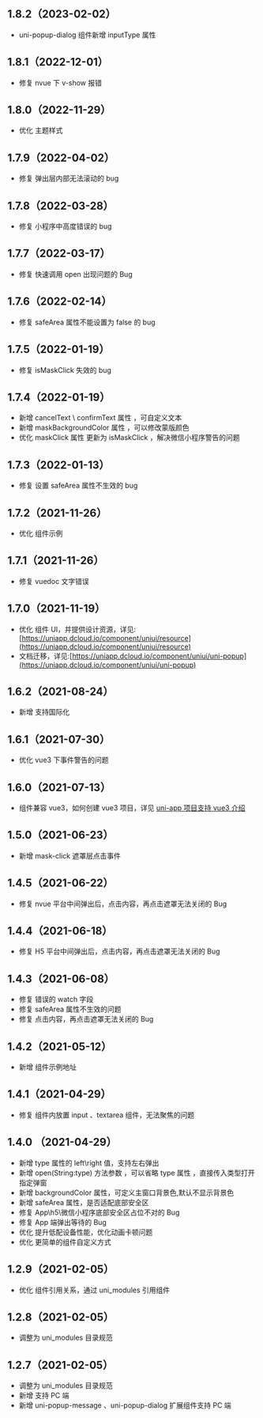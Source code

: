 ## 1.8.2（2023-02-02）

- uni-popup-dialog 组件新增 inputType 属性

## 1.8.1（2022-12-01）

- 修复 nvue 下 v-show 报错

## 1.8.0（2022-11-29）

- 优化 主题样式

## 1.7.9（2022-04-02）

- 修复 弹出层内部无法滚动的 bug

## 1.7.8（2022-03-28）

- 修复 小程序中高度错误的 bug

## 1.7.7（2022-03-17）

- 修复 快速调用 open 出现问题的 Bug

## 1.7.6（2022-02-14）

- 修复 safeArea 属性不能设置为 false 的 bug

## 1.7.5（2022-01-19）

- 修复 isMaskClick 失效的 bug

## 1.7.4（2022-01-19）

- 新增 cancelText \ confirmText 属性 ，可自定义文本
- 新增 maskBackgroundColor 属性 ，可以修改蒙版颜色
- 优化 maskClick 属性 更新为 isMaskClick ，解决微信小程序警告的问题

## 1.7.3（2022-01-13）

- 修复 设置 safeArea 属性不生效的 bug

## 1.7.2（2021-11-26）

- 优化 组件示例

## 1.7.1（2021-11-26）

- 修复 vuedoc 文字错误

## 1.7.0（2021-11-19）

- 优化 组件 UI，并提供设计资源，详见:[https://uniapp.dcloud.io/component/uniui/resource](https://uniapp.dcloud.io/component/uniui/resource)
- 文档迁移，详见:[https://uniapp.dcloud.io/component/uniui/uni-popup](https://uniapp.dcloud.io/component/uniui/uni-popup)

## 1.6.2（2021-08-24）

- 新增 支持国际化

## 1.6.1（2021-07-30）

- 优化 vue3 下事件警告的问题

## 1.6.0（2021-07-13）

- 组件兼容 vue3，如何创建 vue3 项目，详见 [uni-app 项目支持 vue3 介绍](https://ask.dcloud.net.cn/article/37834)

## 1.5.0（2021-06-23）

- 新增 mask-click 遮罩层点击事件

## 1.4.5（2021-06-22）

- 修复 nvue 平台中间弹出后，点击内容，再点击遮罩无法关闭的 Bug

## 1.4.4（2021-06-18）

- 修复 H5 平台中间弹出后，点击内容，再点击遮罩无法关闭的 Bug

## 1.4.3（2021-06-08）

- 修复 错误的 watch 字段
- 修复 safeArea 属性不生效的问题
- 修复 点击内容，再点击遮罩无法关闭的 Bug

## 1.4.2（2021-05-12）

- 新增 组件示例地址

## 1.4.1（2021-04-29）

- 修复 组件内放置 input 、textarea 组件，无法聚焦的问题

## 1.4.0 （2021-04-29）

- 新增 type 属性的 left\right 值，支持左右弹出
- 新增 open(String:type) 方法参数 ，可以省略 type 属性 ，直接传入类型打开指定弹窗
- 新增 backgroundColor 属性，可定义主窗口背景色,默认不显示背景色
- 新增 safeArea 属性，是否适配底部安全区
- 修复 App\h5\微信小程序底部安全区占位不对的 Bug
- 修复 App 端弹出等待的 Bug
- 优化 提升低配设备性能，优化动画卡顿问题
- 优化 更简单的组件自定义方式

## 1.2.9（2021-02-05）

- 优化 组件引用关系，通过 uni_modules 引用组件

## 1.2.8（2021-02-05）

- 调整为 uni_modules 目录规范

## 1.2.7（2021-02-05）

- 调整为 uni_modules 目录规范
- 新增 支持 PC 端
- 新增 uni-popup-message 、uni-popup-dialog 扩展组件支持 PC 端
